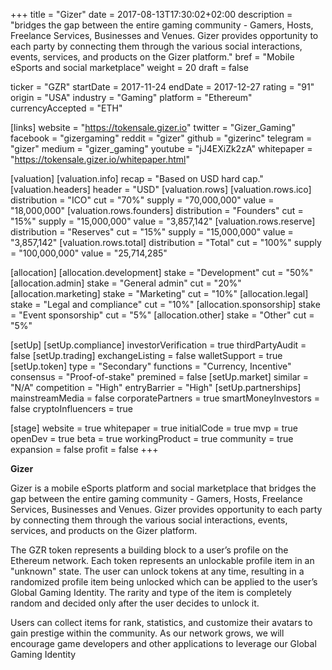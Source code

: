 +++
title = "Gizer"
date = 2017-08-13T17:30:02+02:00
description = "bridges the gap between the entire gaming community - Gamers, Hosts, Freelance Services, Businesses and Venues. Gizer provides opportunity to each party by connecting them through the various social interactions, events, services, and products on the Gizer platform."
bref = "Mobile eSports and social marketplace"
weight = 20
draft = false

ticker = "GZR"
startDate = 2017-11-24
endDate = 2017-12-27
rating = "91"
origin = "USA"
industry = "Gaming"
platform = "Ethereum"
currencyAccepted = "ETH"

[links]
  website = "https://tokensale.gizer.io"
  twitter = "Gizer_Gaming"
  facebook = "gizergaming"
  reddit = "gizer"
  github = "gizerinc"
  telegram = "gizer"
  medium = "gizer_gaming"
  youtube = "jJ4EXiZk2zA"
  whitepaper = "https://tokensale.gizer.io/whitepaper.html"

[valuation]
  [valuation.info]
    recap = "Based on USD hard cap."
  [valuation.headers]
    header = "USD"
  [valuation.rows]
    [valuation.rows.ico]
      distribution = "ICO"
      cut = "70%"
      supply = "70,000,000"
      value = "18,000,000"
    [valuation.rows.founders]
      distribution = "Founders"
      cut = "15%"
      supply = "15,000,000"
      value = "3,857,142"
    [valuation.rows.reserve]
      distribution = "Reserves"
      cut = "15%"
      supply = "15,000,000"
      value = "3,857,142"
    [valuation.rows.total]
      distribution = "Total"
      cut = "100%"
      supply = "100,000,000"
      value = "25,714,285"

[allocation]
  [allocation.development]
    stake = "Development"
    cut = "50%"
  [allocation.admin]
    stake = "General admin"
    cut = "20%"
  [allocation.marketing]
    stake = "Marketing"
    cut = "10%"
  [allocation.legal]
    stake = "Legal and compliance"
    cut = "10%"
  [allocation.sponsorship]
    stake = "Event sponsorship"
    cut = "5%"
  [allocation.other]
    stake = "Other"
    cut = "5%"

[setUp]
  [setUp.compliance]
    investorVerification = true
    thirdPartyAudit = false
  [setUp.trading]
    exchangeListing = false
    walletSupport = true
  [setUp.token]
    type = "Secondary"
    functions = "Currency, Incentive"
    consensus = "Proof-of-stake"
    premined = false
  [setUp.market]
    similar = "N/A"
    competition = "High"
    entryBarrier = "High"
  [setUp.partnerships]
    mainstreamMedia = false
    corporatePartners = true
    smartMoneyInvestors = false
    cryptoInfluencers = true

[stage]
  website = true
  whitepaper = true
  initialCode = true
  mvp = true
  openDev = true
  beta = true
  workingProduct = true
  community = true
  expansion = false
  profit = false
+++

**Gizer**

Gizer is a mobile eSports platform and social marketplace that bridges the gap between the entire gaming community - Gamers, Hosts, Freelance Services, Businesses and Venues. Gizer provides opportunity to each party by connecting them through the various social interactions, events, services, and products on the Gizer platform.

The GZR token represents a building block to a user’s profile on the Ethereum network. Each token represents an unlockable profile item in an "unknown" state. The user can unlock tokens at any time, resulting in a randomized profile item being unlocked which can be applied to the user’s Global Gaming Identity. The rarity and type of the item is completely random and decided only after the user decides to unlock it.

Users can collect items for rank, statistics, and customize their avatars to gain prestige within the community. As our network grows, we will encourage game developers and other applications to leverage our Global Gaming Identity

